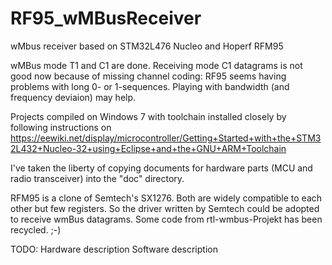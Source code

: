 # RF95_wMBusReceiver
wMbus receiver based on STM32L476 Nucleo and Hoperf RFM95

wMBus mode T1 and C1 are done. Receiving mode C1 datagrams is not good
now because of missing channel coding: RF95 seems having problems with
long 0- or 1-sequences. Playing with bandwidth (and frequency deviaion)
may help.

Projects compiled on Windows 7 with toolchain installed closely by following instructions
on https://eewiki.net/display/microcontroller/Getting+Started+with+the+STM32L432+Nucleo-32+using+Eclipse+and+the+GNU+ARM+Toolchain

I've taken the liberty of copying documents for hardware parts (MCU and radio transceiver)
into the "doc" directory.

RFM95 is a clone of Semtech's SX1276. Both are widely compatible to each other
but few registers. So the driver written by Semtech could be adopted to
receive wmBus datagrams. Some code from rtl-wmbus-Projekt has been recycled. ;-)

TODO:
	Hardware description
	Software description
